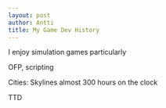 ```yaml
---
layout: post
author: Antti
title: My Game Dev History
---
```


I enjoy simulation games particularly

OFP, scripting

Cities: Skylines almost 300 hours on the clock

TTD
